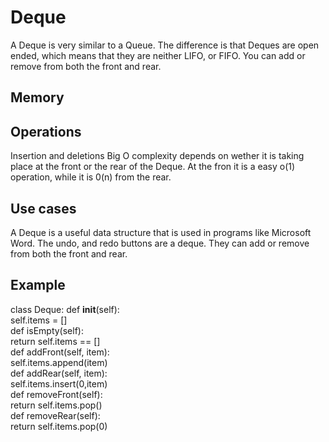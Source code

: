 <h1>Deque</h1>
<p1>A Deque is very similar to a Queue. The difference is that Deques are open ended, which means that they are neither LIFO, or FIFO. You can add or remove from both the front and rear.</p1>
<h2>Memory</h2>
<h2>Operations</h2>
<p1> Insertion and deletions Big O complexity depends on wether it is taking place at the front or the rear of the Deque. At the fron it is a easy o(1) operation, while it is 0(n) from the rear. 
<h2>Use cases</h2>
<p1> A Deque is a useful data structure that is used in programs like Microsoft Word. The undo, and redo buttons are a deque. They can add or remove from both the front and rear. </p1>
<h2>Example</h2>
<p1>
  
  class Deque:
    def __init__(self):<br/>
        self.items = []<br/>
    def isEmpty(self):<br/>
        return self.items == []<br/>
    def addFront(self, item):<br/>
        self.items.append(item)<br/>
    def addRear(self, item):<br/>
        self.items.insert(0,item)<br/>
    def removeFront(self):<br/>
        return self.items.pop()<br/>
    def removeRear(self):<br/>
        return self.items.pop(0)</p1>
